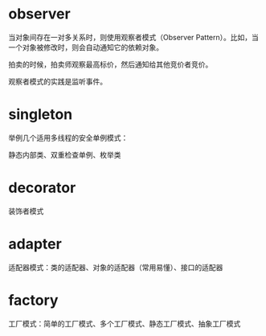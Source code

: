 # observer
当对象间存在一对多关系时，则使用观察者模式（Observer Pattern）。比如，当一个对象被修改时，则会自动通知它的依赖对象。

拍卖的时候，拍卖师观察最高标价，然后通知给其他竞价者竞价。

观察者模式的实践是监听事件。 

# singleton
举例几个适用多线程的安全单例模式：

静态内部类、双重检查单例、枚举类

# decorator

装饰者模式

# adapter

适配器模式：类的适配器、对象的适配器（常用易懂）、接口的适配器

# factory

工厂模式：简单的工厂模式、多个工厂模式、静态工厂模式、抽象工厂模式